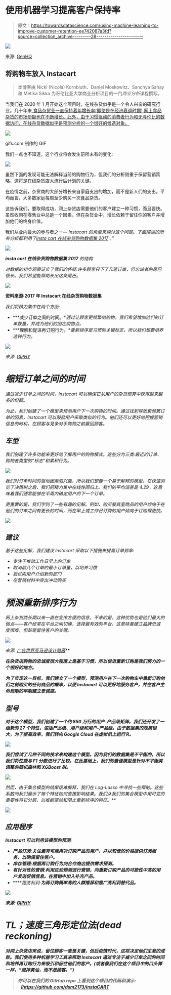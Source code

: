# 使用机器学习提高客户保持率

> 原文：<https://towardsdatascience.com/using-machine-learning-to-improve-customer-retention-ee742087a3fd?source=collection_archive---------28----------------------->

![](img/9e9ceb5bbd6df9824520254b5e299939.png)

来源: [GenHQ](https://genhq.com/americans-no-longer-want-one-stop-grocery-shopping/)

## 将购物车放入 Instacart

> 本博客由 Nicki (Nicola) Kornbluth、Daniel Moskowitz、Sanchya Sahay 和 Metika Sikka 为哥伦比亚大学商业分析项目的一门*商业分析*课程撰写。

当我们在 2020 年 1 月开始这个项目时，在线杂货似乎是一个令人兴奋的研究行业。几十年来,[食品杂货业一直保持着年增长率(即使是在经济衰退时期),网上食品杂货的市场份额也在不断增长。此外，由于习惯驱动的消费者行为和无与伦比的数据访问，在线杂货数据似乎是预测分析的一个很好的候选对象。](https://www.statista.com/statistics/197626/annual-supermarket-and-other-grocery-store-sales-in-the-us-since-1992/)

![](img/a9006e33730591859c799dfbe4aed0db.png)

gifs.com 制作的 GIF

我们一点也不知道，这个行业将会发生前所未有的变化:

![](img/00f56da2a99f619bc8dac896e5a1bef1.png)

虽然下面的发现可能无法解释当前的购物行为，但我们的分析侧重于保留营销策略，这将是在线杂货店大流行后计划的关键。

在疫情之前，杂货商的大部分增长来自家庭支出的增加，而不是新人们的支出。平均而言，大多数家庭每周至少购买一次食品杂货。

这告诉我们，要取得成功，网上杂货店需要他们的客户建立一种习惯，而且要快。虽然收购在零售业中总是一个因素，但在杂货业中，增长依赖于留住你的客户并增加他们的终身价值。

我们从业内最大的参与者之一— *Instacart 的角度来探讨这个问题。*下面描述的所有分析都利用了*[*insta cart 在线杂货购物数据集 2017*](https://www.instacart.com/datasets/grocery-shopping-2017) *。”**

*![](img/5f3b6ac10960a714537b92a52bcf129f.png)*

****insta cart 在线杂货购物数据集 2017*** 的结构*

*对数据的初步观察证实了我们的怀疑:许多顾客只下了几笔订单，但忠诚者的尾巴很长。我们希望能帮助长出这条尾巴。*

*![](img/b5e5c1bcf77a87935459a9398e5b4f45.png)*

**资料来源:2017 年 Instacart 在线杂货购物数据集**

*我们将精力集中在两个方面:*

*   ***减少订单之间的时间。**通过让顾客更频繁地购物，我们希望增加他们的订单数量，并成为他们的固定购物点。*
*   ***理解和促进再订购行为。**重新排序是习惯的关键标志，所以我们想要培养这种行为。*

*![](img/08c3c3da323c0af54fdfef9a7a2911ca.png)*

*来源: [GIPHY](https://gph.is/g/ZYmmVAZ)*

# *缩短订单之间的时间*

*通过减少订单之间的时间，Instacart 可以确保它从用户的杂货预算中获得越来越多的份额。*

*为此，我们创建了一个模型来预测用户下一次购物的时间。通过找到导致更频繁订单的因素，Instacart 可以鼓励用户采取类似的行为。他们还可以更好地把握营销信息的时机，在顾客与竞争对手购物之前赢回顾客。*

## ***车型***

*我们创建了许多功能来更好地了解用户的购物模式。这些分为三类:最近的订单、购物者类型的“标志”和累积行为。*

*![](img/d34da05f4922ba8bf981b502da28c5b2.png)*

*我们对订单时间的驱动因素感兴趣，所以我们想要一个易于解释的模型。在快速浏览了决策树之后，我们把精力集中在线性回归上。我们的平均误差是 4.29，这意味着我们通常能够在半周内确定用户的下一个订单。*

*更重要的是，我们学到了一些有趣的见解。例如，购买餐具室商品的用户倾向于在他们的订单之间有更长的时间，而在早上或工作日订购的用户倾向于订购得更快。*

*![](img/0d77f1ed3e33d00f4adb8b60e0726fd6.png)*

## ***建议***

*基于这些见解，我们建议 Instacart 采取以下措施来提高订单频率:*

*   *专注于推动工作日早上的订单*
*   *取消前几个订单的最小订单量，以培养习惯*
*   *尝试向用户介绍新的部门*
*   *在营销材料中突出冲动购买*

# *预测重新排序行为*

*网上杂货商长期以来一直在宣传方便的信息。不幸的是，这种优势也是他们最大的弱点——客户经常在平台之间切换，选择最有效的平台。这意味着建立品牌忠诚度很难，但却是留住客户的关键。*

*![](img/c2ce6ad41fd9776fdaaf5101f186f2de.png)*

**来源:* [*广告世界*](https://www.adsoftheworld.com/media/outdoor/instacart_swipe_it_in_the_bag)*[*亚马逊*](https://www.adsoftheworld.com/media/outdoor/instacart_swipe_it_in_the_bag)*[*设计隐蔽*](http://designcovert.com/content/freshdirect-brand-launch-banners/)***

***在杂货店购物的忠诚度很大程度上是基于习惯，所以促进重新订购是我们努力的一个很好的地方。***

***为了实现这一目标，我们建立了一个模型，预测用户在下一次购物车中重新订购他们之前购买的任何商品的概率，以便 Instacart 可以更好地服务客户，并在客户生命周期的早期建立忠诚度。***

## *****型号*****

***对于这个模型，我们创建了一个约 850 万行的用户-产品级矩阵。我们还开发了一组新的 27 个特性，包括产品级、用户级和用户-产品级。由于数据集的规模很大，为了提高效率，我们转向 Google Cloud 在虚拟机上运行 R。***

***![](img/54cb747ef7fe7b856f24bd9741afcb2b.png)***

***我们尝试了几种不同的技术来构建这个模型。因为我们的数据集是不平衡的，所以我们将性能与 F1 分数进行了比较。在此基础上，我们的最佳模型是针对不平衡类调整的随机森林和 XGBoost 树。***

***![](img/16df1e721c9dfd157a9c9b2b236eece8.png)***

***然而，由于集合模型的结果很难解释，我们在 Log-Lasso 中寻找一些帮助。这些系数向我们展示了每个特征*如何直接*影响结果。我们从我们的集合模型中用可变的重要性将它分层，以推断驱动和阻止重新排序的特征。***

***![](img/d40c05de14d84fb39d292b274ff65d7f.png)***

## ***应用程序***

***Instacart 可以利用该模型的预测:***

*   *****产品订阅**:关注最有可能再次订购产品的用户，并以较低的价格提供订阅服务，以确保留住客户。***
*   *****库存管理**:根据再订购行为向合作商店提供需求预测。***
*   *****有针对性的营销**:利用这些预测进行营销，向重新订购产品的可能性中高的用户发送促销信息。在营销中加入补充产品。***
*   *****提高利润:**为再订购概率高的人群推荐和推广高利润替代品。***

***![](img/18f0ecb6482b72fb68fe08e68bc7ec9b.png)***

***来源: [GIPHY](https://giphy.com/gifs/superstore-fw2LNzndEtIytKbDqU)***

# ***TL；速度三角形定位法(dead reckoning)***

***对网上杂货店来说，留住顾客一直是关键，但后疫情时代，这将决定他们生意的成败。我们使用多种机器学习工具来帮助 Instacart 通过专注于减少订单之间的时间和培养再订购行为来吸引和留住他们的客户。(或者像我们在这个项目中的口头禅一样，“搅拌黄油，而不是顾客。”)***

> ***你可以在我们的 GitHub repo 上看到这个项目的代码和演示:【https://github.com/dsm2173/instaCART***